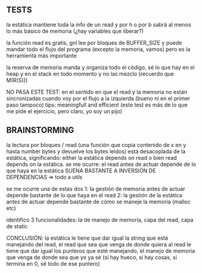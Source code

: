 ## TESTS 

la estática mantiene toda la info de un read y por h o por b sabrá al menos lo más básico de memoria (¿hay variables que liberar?)

la función read es gratis, gnl lee por bloques de BUFFER_SIZE y puede mandar todo el flujo del programa (excepto la memoria, vamos) pero es la herramienta más importante

la reserva de memoria manda y organiza todo el código, sé lo que hay en el heap y en el stack en todo momento y no las mezclo (recuerdo que M(R(S)))


NO PASA ESTE TEST: en el sentido en que el read y la memoria no están sincronizadas cuando voy por el flujo a la izquierda (bueno ni en el primer paso tampoco)
tips: meaningfull and efficient
(este test es más de lo que me pide el ejercicio, pero claro, yo soy un pijo)

## BRAINSTORMING

la lectura por bloques / read (una función que copia contenido de x en y hasta number bytes y devuelve los bytes leídos) está desacoplada de la estática, significando: 
   either la estática depends on read o bien read depends on la estática.
   se me ocurre: el read antes de actuar depende de lo que haya en la estática SUENA BASTANTE A INVERSIÓN DE DEPENDENCIAS => todo a utils

   se me ocurre una de estas dos
      1: la gestión de memoria antes de actuar depende bastante de lo que haya en el read
      2: la gestión de la estática antes de actuar depende bastante de cómo se maneje la memoria (malloc etc)

identifico 3 funcionalidades: la de manejo de memoria, capa del read, capa de static

CONCLUSIÓN: 
la estática le tiene que dar igual la string que está manejando del read, el read que sea que venga de donde quiera
al read le tiene que dar igual los punteros que esté manejando, el manejo de memoria que venga de donde sea que yo ya sé (si hay hueco, si hay cosas, si termina en 0, sé todo de ese puntero)
